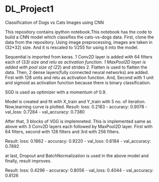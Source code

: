 # DL_Project1
Classification of Dogs vs Cats Images using CNN

This repository contains ipython notebook.This notebook has the code to build a CNN model which classifies the cats-vs-dogs data. First, clone the data from the repository. Using image preprocessing, images are taken in (32*32) size. And it is rescaled to 1/255 for using it into the model.

Sequential is imported from keras. 
1 Conv2D layer is added with 64 filters each of (3*3) size and relu as activation function.
1 MaxPool2D layer is added with pool size of (2*2) and strides 2.
Flatten is used to flatten the data.
Then, 2 dense layers(fully connected neural networks) are added. First with 128 units and relu as activation function.
And, Second with 1 unit and sigmoid as activation function because there is binary classification.

SGD is used as optimizer with a momentum of 0.9.

Model is created and fit with X_train and Y_train with 5 no. of iteration.
Now,learning curve is plotted.
Result:
loss: 0.2183 - accuracy: 0.9078 - val_loss: 0.7284 - val_accuracy: 0.7380

After that, 3 blocks of VGG is implemneted.
This is implemented same as above with 3 Conv2D layers each followed by MaxPool2D layer. First with 64 filters, second with 128 filters and 3rd with 256 filters.

Result:
loss: 0.1862 - accuracy: 0.9220 - val_loss: 0.6184 - val_accuracy: 0.7892

at last, Dropout and BatchNormalization is used in the above model and finally, result improves.

Result:
loss: 0.4296 - accuracy: 0.8056 - val_loss: 0.4044 - val_accuracy: 0.8126
